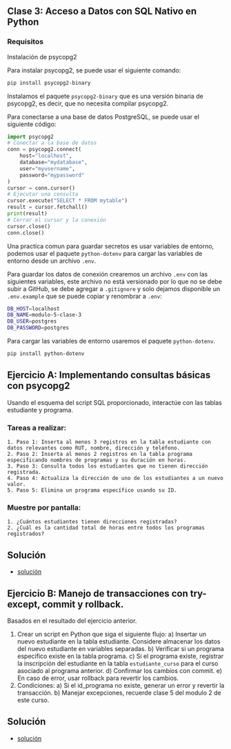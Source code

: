 ## Clase 3: Acceso a Datos con SQL Nativo en Python

### Requisitos

Instalación de psycopg2 

Para instalar psycopg2, se puede usar el siguiente comando:

```bash
pip install psycopg2-binary
```

Instalamos el paquete `psycopg2-binary` que es una versión binaria de psycopg2, es decir, que no necesita compilar psycopg2.

Para conectarse a una base de datos PostgreSQL, se puede usar el siguiente código:

```python
import psycopg2
# Conectar a la base de datos
conn = psycopg2.connect(
    host="localhost",
    database="mydatabase",
    user="myusername",
    password="mypassword"
)
cursor = conn.cursor()
# Ejecutar una consulta
cursor.execute("SELECT * FROM mytable")
result = cursor.fetchall()
print(result)
# Cerrar el cursor y la conexión
cursor.close()
conn.close()
```

Una practica comun para guardar secretos es usar variables de entorno, podemos usar el paquete `python-dotenv` para cargar las variables de entorno desde un archivo `.env`.

Para guardar los datos de conexión crearemos un archivo `.env` con las siguientes variables, este archivo no está versionado por lo que no se debe subir a GitHub, se debe agregar a `.gitignore` y solo dejamos disponible un `.env.example` que se puede copiar y renombrar a `.env`:

```bash
DB_HOST=localhost
DB_NAME=modulo-5-clase-3
DB_USER=postgres
DB_PASSWORD=postgres
```

Para cargar las variables de entorno usaremos el paquete `python-dotenv`.

```bash
pip install python-dotenv
```

## Ejercicio A: Implementando consultas básicas con psycopg2

Usando el esquema del script SQL proporcionado, interactúe con las tablas estudiante y programa.

### Tareas a realizar:

    1. Paso 1: Inserta al menos 3 registros en la tabla estudiante con datos relevantes como RUT, nombre, dirección y teléfono.
    2. Paso 2: Inserta al menos 2 registros en la tabla programa especificando nombres de programas y su duración en horas.
    3. Paso 3: Consulta todos los estudiantes que no tienen dirección registrada.
    4. Paso 4: Actualiza la dirección de uno de los estudiantes a un nuevo valor.
    5. Paso 5: Elimina un programa específico usando su ID.

### Muestre por pantalla:
    1. ¿Cuántos estudiantes tienen direcciones registradas?
    2. ¿Cuál es la cantidad total de horas entre todos los programas registrados?

## Solución

* [solución](ejercicio-bloque-a.py)

## Ejercicio B: Manejo de transacciones con try-except, commit y rollback.

Basados en el resultado del ejercicio anterior.

1. Crear un script en Python que siga el siguiente flujo:
    a) Insertar un nuevo estudiante en la tabla estudiante. Considere almacenar los datos del nuevo estudiante en variables separadas. 
    b) Verificar si un programa especifico existe en la tabla programa.
    c) Si el programa existe, registrar la inscripción del estudiante en la tabla `estudiante_curso` para el curso asociado al programa anterior.
    d) Confirmar los cambios con commit.
    e) En caso de error, usar rollback para revertir los cambios.
2. Condiciones:
    a) Si el id_programa no existe, generar un error y revertir la transacción.
    b) Manejar excepciones, recuerde clase 5 del modulo 2 de este curso. 

## Solución

* [solución](ejercicio-bloque-b.sql)

